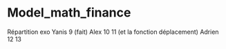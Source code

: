 # Model_math_finance

Répartition exo 
Yanis 9 (fait)
Alex 10 11 (et la fonction déplacement)
Adrien 12 13